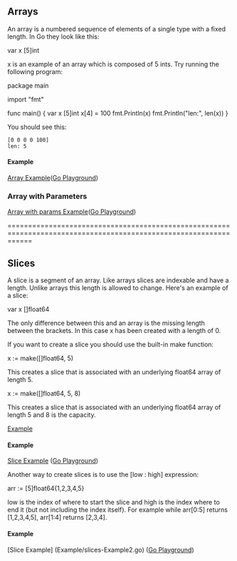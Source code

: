 ## Arrays
An array is a numbered sequence of elements of a single type with a fixed length. In Go they look like this:

  var x [5]int

x is an example of an array which is composed of 5 ints. Try running the following program:

  package main

  import "fmt"

  func main() {
    var x [5]int
    x[4] = 100
    fmt.Println(x)
    fmt.Println("len:", len(x))
  }

You should see this:

    [0 0 0 0 100]
    len: 5


#### Example
[Array Example](Example/arrays-Example1.go)([Go Playground](http://play.golang.org/p/9eRi-7q3YZ))

### Array with Parameters

[Array with params Example](Example/Array-with-params.go)([Go Playground](http://play.golang.org/p/ug9dOvqE6N))



==================================================================================================================


## Slices

A slice is a segment of an array. Like arrays slices are indexable and have a length. Unlike arrays this length is allowed to change. Here's an example of a slice:

  var x []float64

The only difference between this and an array is the missing length between the brackets. In this case x has been created with a length of 0.

If you want to create a slice you should use the built-in make function:

  x := make([]float64, 5)

This creates a slice that is associated with an underlying float64 array of length 5.

  x := make([]float64, 5, 8)

This creates a slice that is associated with an underlying float64 array of length 5 and 8 is the capacity.

[Example](Example/Slices-Capacity.go)

#### Example
[Slice Example](Example/slices-Example1.go) ([Go Playground](http://play.golang.org/p/7HkC2_8RiQ))


Another way to create slices is to use the [low : high] expression:

  arr := [5]float64{1,2,3,4,5}

low is the index of where to start the slice and high is the index where to end it (but not including the index itself). For example while arr[0:5] returns [1,2,3,4,5], arr[1:4] returns [2,3,4].

#### Example

[Slice Example] (Example/slices-Example2.go)      ([Go Playground](http://play.golang.org/p/T68jK-rlGf))





